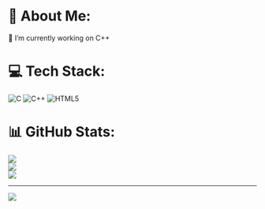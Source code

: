 # 💫 About Me:
🔭 I’m currently working on C++<br>


# 💻 Tech Stack:
![C](https://img.shields.io/badge/c-%2300599C.svg?style=for-the-badge&logo=c&logoColor=white) ![C++](https://img.shields.io/badge/c++-%2300599C.svg?style=for-the-badge&logo=c%2B%2B&logoColor=white) ![HTML5](https://img.shields.io/badge/html5-%23E34F26.svg?style=for-the-badge&logo=html5&logoColor=white)
# 📊 GitHub Stats:
![](https://github-readme-stats.vercel.app/api?username=MajaAayo&theme=onedark&hide_border=true&include_all_commits=false&count_private=false)<br/>
![](https://github-readme-streak-stats.herokuapp.com/?user=MajaAayo&theme=onedark&hide_border=true)<br/>
![](https://github-readme-stats.vercel.app/api/top-langs/?username=MajaAayo&theme=onedark&hide_border=true&include_all_commits=false&count_private=false&layout=compact)

---
[![](https://visitcount.itsvg.in/api?id=MajaAayo&icon=0&color=0)](https://visitcount.itsvg.in)

<!-- Proudly created with GPRM ( https://gprm.itsvg.in ) -->
